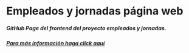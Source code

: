 # Empleados y jornadas página web

##### GitHub Page del frontend del proyecto empleados y jornadas.
##### [Para más información haga click aquí](https://github.com/Ivan-Benegas/Empleados-y-jornadas)
